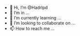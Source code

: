 - 👋 Hi, I’m @Hadrlpd
- 👀 I’m  in ...
- 🌱 I’m currently learning ...
- 💞️ I’m looking to collaborate on ...
- 📫 How to reach me ...

<!---
Hadrlpd/Hadrlpd is a ✨ special ✨ repository because its `README.md` (this file) appears on your GitHub profile.
You can click the Preview link to take a look at your changes.
--->
